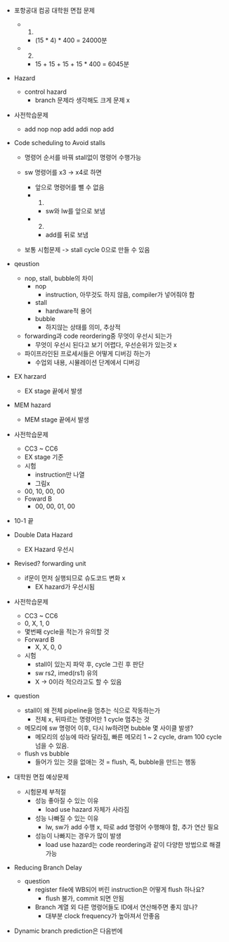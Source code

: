 - 포항공대 컴공 대학원 면접 문제
	- 1)
		-  (15 * 4) * 400 = 24000분
	- 2)
		- 15 + 15 + 15 + 15 * 400 = 6045분

- Hazard
	- control hazard
		- branch 문제라 생각해도 크게 문제 x

- 사전학습문제
	- add nop nop add addi nop add

- Code scheduling to Avoid stalls
	- 명령어 순서를 바꿔 stall없이 명령어 수행가능

	- sw 명령어를 x3 -> x4로 하면
		- 앞으로 명령어를 뺄 수 없음
		- 1)
			- sw와 lw를 앞으로 보냄
		- 2)
			- add를 뒤로 보냄
	- 보통 시험문제 -> stall cycle 0으로 만들 수 있음

- qeustion
	- nop, stall, bubble의 차이
		- nop
			- instruction, 아무것도 하지 않음, compiler가 넣어줘야 함
		- stall
			- hardware적 용어
		- bubble
			- 하지않는 상태를 의미, 추상적
	- forwarding과 code reordering중 무엇이 우선시 되는가
		- 무엇이 우선시 된다고 보기 어렵다, 우선순위가 있는것 x
	- 파이프라인된 프로세서들은 어떻게 디버깅 하는가
		- 수업외 내용, 시뮬레이션 단계에서 디버깅

- EX harzard
	- EX stage 끝에서 발생
- MEM hazard
	- MEM stage 끝에서 발생

- 사전학습문제
	- CC3 ~ CC6
	- EX stage 기준
	- 시험
		- instruction만 나열
		- 그림x
	- 00, 10, 00, 00
	- Foward B
		- 00, 00, 01, 00

- 10-1 끝

- Double Data Hazard
	- EX Hazard 우선시

- Revised? forwarding unit
	- if문이 먼저 실행되므로 슈도코드 변화 x
		- EX hazard가 우선시됨

- 사전학습문제
	- CC3 ~ CC6
	- 0, X, 1, 0
	- 몇번째 cycle을 적는가 유의할 것
	- Forward B
		- X, X, 0, 0
	- 시험
		- stall이 있는지 파악 후, cycle 그린 후 판단
		- sw rs2, imed(rs1) 유의
		- X -> 0이라 적으라고도 할 수 있음

- question
	- stall이 왜 전체 pipeline을 멈추는 식으로 작동하는가
		- 전체 x, 뒤따르는 명령어만 1 cycle 멈추는 것
	- 메모리에 sw 명령어 이후, 다시 lw하려면 bubble 몇 사이클 발생?
		- 메모리의 성능에 따라 달라짐, 빠른 메모리 1 ~ 2 cycle, dram 100 cycle 넘을  수 있음.
	- flush vs bubble
		- 들어가 있는 것을 없애는 것 = flush, 즉, bubble을 만드는 행동

- 대학원 면접 예상문제
	- 시험문제 부적절
		- 성능 좋아질 수 있는 이유
			- load use hazard 자체가 사라짐
		- 성능 나빠질 수 있는 이유
			- lw, sw가 add 수행 x, 따로 add 명령어 수행해야 함, 추가 연산 필요
		- 성능이 나빠지는 경우가 많이 발생
			- load use hazard는 code reordering과 같이 다양한 방법으로 해결 가능

- Reducing Branch Delay
	- question
		- register file에 WB되어 버린 instruction은 어떻게 flush 하나요?
			- flush 불가, commit 되면 안됨
		- Branch 계열 외 다른 명령어들도 ID에서 연산해주면 좋지 않나?
			- 대부분 clock frequency가 높아져서 안좋음

- Dynamic branch prediction은 다음번에